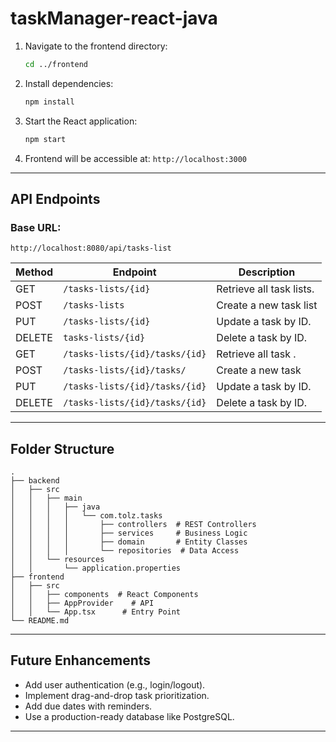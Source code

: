 # taskManager-react-java

1. Navigate to the frontend directory:
   ```bash
   cd ../frontend
   ```
2. Install dependencies:
   ```bash
   npm install
   ```
3. Start the React application:
   ```bash
   npm start
   ```
4. Frontend will be accessible at: `http://localhost:3000`

---

## API Endpoints

### Base URL:
`http://localhost:8080/api/tasks-list`

| Method | Endpoint                      | Description              |
|--------|-------------------------------|--------------------------|
| GET    | `/tasks-lists/{id}`           | Retrieve all task lists. |
| POST   | `/tasks-lists`                | Create a new task list   |
| PUT    | `/tasks-lists/{id}`           | Update a task by ID.     |
| DELETE | `tasks-lists/{id}`            | Delete a task by ID.     |
| GET    | `/tasks-lists/{id}/tasks/{id}`| Retrieve all task .      |
| POST   | `/tasks-lists/{id}/tasks/`    | Create a new task        |
| PUT    | `/tasks-lists/{id}/tasks/{id}`| Update a task by ID.     |
| DELETE | `/tasks-lists/{id}/tasks/{id}`| Delete a task by ID.     |

---

## Folder Structure

```
.
├── backend
│   ├── src
│   │   ├── main
│   │   │   ├── java
│   │   │   │   └── com.tolz.tasks
│   │   │   │       ├── controllers  # REST Controllers
│   │   │   │       ├── services     # Business Logic
│   │   │   │       ├── domain       # Entity Classes
│   │   │   │       └── repositories  # Data Access
│   │   └── resources
│   │       └── application.properties
├── frontend
│   ├── src
│   │   ├── components  # React Components
│   │   ├── AppProvider    # API
│   │   └── App.tsx      # Entry Point
└── README.md
```

---

## Future Enhancements
- Add user authentication (e.g., login/logout).
- Implement drag-and-drop task prioritization.
- Add due dates with reminders.
- Use a production-ready database like PostgreSQL.

---
